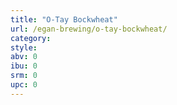 ```yaml
---
title: "O-Tay Bockwheat"
url: /egan-brewing/o-tay-bockwheat/
category: 
style: 
abv: 0
ibu: 0
srm: 0
upc: 0
---
```


